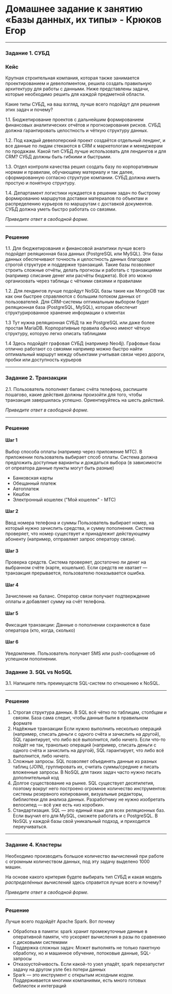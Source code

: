 # Домашнее задание к занятию «Базы данных, их типы» - Крюков Егор


---

### Задание 1. СУБД

### Кейс
Крупная строительная компания, которая также занимается проектированием и девелопментом, решила создать 
правильную архитектуру для работы с данными. Ниже представлены задачи, которые необходимо решить для
каждой предметной области. 

Какие типы СУБД, на ваш взгляд, лучше всего подойдут для решения этих задач и почему? 
 
1.1. Бюджетирование проектов с дальнейшим формированием финансовых аналитических отчётов и прогнозирования рисков.
СУБД должна гарантировать целостность и чёткую структуру данных.


1.2. Под каждый девелоперский проект создаётся отдельный лендинг, и все данные по лидам стекаются в CRM к 
маркетологам и менеджерам по продажам. Какой тип СУБД лучше использовать для лендингов и для CRM? 
СУБД должны быть гибкими и быстрыми.


1.3. Отдел контроля качества решил создать базу по корпоративным нормам и правилам, обучающему материалу 
и так далее, сформированную согласно структуре компании. СУБД должна иметь простую и понятную структуру.


1.4. Департамент логистики нуждается в решении задач по быстрому формированию маршрутов доставки материалов 
по объектам и распределению курьеров по маршрутам с доставкой документов. СУБД должна уметь быстро работать
со связями.


*Приведите ответ в свободной форме.*

---

### Решение 

1.1. Для бюджетирования и финансовой аналитики лучше всего подойдет реляционная база данных (PostgreSQL или MySQL). Эти базы данных обеспечивают точность и целостность данных благодаря строгой структуре и поддержке транзакций. Такие базы позволяют строить сложные отчёты, делать прогнозы и работать с транзакциями (например списание денег или расчёты бюджета). Всё это можно организовать через таблицы с чёткими связями и правилами

1.2. Для лендингов лучше подойдут NoSQL базы такие как MongoDB так как они быстрее справляются с большим потоком данных от пользователей. Для CRM-системы оптимальным выбором будет реляционная база (PostgreSQL, MySQL), которая обеспечит структурированное хранение информации о клиентах

1.3 Тут нужна реляционная СУБД та же PostgreSQL или даже более простая MariaDB. Корпоративные правила обычно имеют чёткую структуру, которую легко описать таблицами

1.4 Здесь подойдёт графовая СУБД (например Neo4j). Графовые базы отлично работают со связями например можно быстро найти оптимальный маршрут между объектами учитывая связи через дороги, пробки или доступность курьеров

---

### Задание 2. Транзакции

2.1. Пользователь пополняет баланс счёта телефона, распишите пошагово, какие действия должны произойти для того, чтобы 
транзакция завершилась успешно. Ориентируйтесь на шесть действий.

*Приведите ответ в свободной форме.*

---

### Решение

#### Шаг 1
Выбор способа оплаты (например через приложение МТС).
В приложении пользователь выбирает спсоб оплаты. Система должна предложить доступные варианты и дождаться выбора (в зависимости от опреатора данные пункты могут быть разные)
- Банковская карты
- Обещанный платеж 
- Автоплатеж
- Кешбэк
- Электронный кошелек ("Мой кошелек" - МТС)

#### Шаг 2
Ввод номера телефона и суммы 
Пользователь выбирает номер, на который нужно зачислить средства, и сумму пополнения. Система проверяет, что номер существует и принадлежит действующему абоненту (например, отправляет запрос оператору связи).

#### Шаг 3
Проверка средств.
Система проверяет, достаточно ли денег на выбранном счёте (карте, кошельке). Если средств не хватает — транзакция прерывается, пользователю показывается ошибка.

#### Шаг 4
Зачисление на баланс.
Оператор связи получает подтверждение оплаты и добавляет сумму на счёт телефона.

#### Шаг 5
Фиксация транзакции: Данные о пополнении сохраняются в базе оператора (кто, когда, сколько)

#### Шаг 6
Уведомление.
Пользователь получает SMS или push-сообщение об успешном пополнении.


### Задание 3. SQL vs NoSQL

3.1. Напишите пять преимуществ SQL-систем по отношению к NoSQL. 

---

### Решение

1. Строгая структура данных. В SQL всё чётко по таблицам, столбцам и связям. База сама следит, чтобы данные были в правильном формате
2. Надёжные транзакции Если нужно выполнить несколько операций (например, списать деньги с одного счёта и зачислить на другой), SQL гарантирует, что либо всё выполнится, либо ничего. Если что-то пойдёт не так, транолько операций (например, списать деньги с одного счёта и зачислить на другой), SQL гарантирует, что либо всё выполнится, либо ничего. 
3. Сложные запросы. SQL позволяет объединять данные из разных таблиц (JOIN), группировать их, считать суммы/средние и писать вложенные запросы. В NoSQL для таких задач часто нужно писать дополнительный код
4. Долгое существование на рынке. SQL существует десятилетия, поэтому вокруг него построено огромное количество инструментов: системы резервного копирования, визуальные редакторы, библиотеки для анализа данных. Разработчику не нужно изобретать велосипед — всё уже есть «из коробки».  
5. Стандартизация. SQL — это единый язык для всех реляционных баз. Если выучил его для MySQL, сможете работать и с PostgreSQL. В NoSQL у каждой базы свой уникальный подход, и приходится переучиваться.

---

### Задание 4. Кластеры

Необходимо производить большое количество вычислений при работе с огромным количеством данных, под эту задачу 
выделено 1000 машин. 

На основе какого критерия будете выбирать тип СУБД и какая модель *распределённых вычислений* 
здесь справится лучше всего и почему?

*Приведите ответ в свободной форме.*

---
### Решение
Лучше всего подойдёт Apache Spark. Вот почему

- Обработка в памяти: spark хранит промежуточные данные в оперативной памяти, что ускоряет вычисления в разы по сравнению с дисковыми системами
- Поддержка сложных задач: Может выполнять не только пакетную обработку, но и машинное обучение, потоковые данные, SQL-запросы
- Отказоустойчивость. Если какой-то узел упадёт, spark перезапустит задачу на другом узле без потери данных
- Spark — это инструмент с открытым исходным кодом. Поддерживается многими компаниями, есть много готовых библиотек и интеграций
